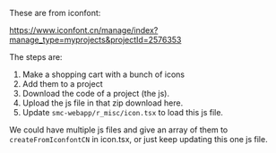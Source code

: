 These are from iconfont:

https://www.iconfont.cn/manage/index?manage_type=myprojects&projectId=2576353

The steps are:

1. Make a shopping cart with a bunch of icons
2. Add them to a project
3. Download the code of a project (the js).
4. Upload the js file in that zip download here.
5. Update `smc-webapp/r_misc/icon.tsx` to load this js file.

We could have multiple js files and give an array of them to 
`createFromIconfontCN` in icon.tsx, or just keep updating this
one js file.